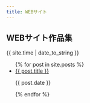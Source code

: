 ```yaml
---
title: WEBサイト
---
```

## WEBサイト作品集
{{ site.time | date_to_string }}
<ul>
  {% for post in site.posts %}
    <li>
      <a href="{{ post.url }}">{{ post.title }}</a>
      <p>{{ post.date }}</p>
    </li>
  {% endfor %}
</ul>